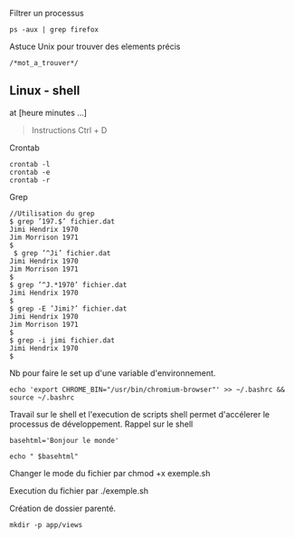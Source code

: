 Filtrer un processus

```
ps -aux | grep firefox

```

Astuce Unix pour trouver des elements précis 
```
/*mot_a_trouver*/
```

## Linux - shell ##

at [heure minutes ...]
>Instructions
>Ctrl + D

Crontab 

```
crontab -l
crontab -e 
crontab -r

```

Grep 

```
//Utilisation du grep
$ grep ’197.$’ fichier.dat
Jimi Hendrix 1970
Jim Morrison 1971
$
 $ grep ’^Ji’ fichier.dat
Jimi Hendrix 1970
Jim Morrison 1971
$
$ grep ’^J.*1970’ fichier.dat
Jimi Hendrix 1970
$
$ grep -E ’Jimi?’ fichier.dat
Jimi Hendrix 1970
Jim Morrison 1971
$
$ grep -i jimi fichier.dat
Jimi Hendrix 1970
$

```

Nb pour faire le set up d'une variable d'environnement.<br>
```
echo 'export CHROME_BIN="/usr/bin/chromium-browser"' >> ~/.bashrc && source ~/.bashrc

```

Travail sur le shell et l'execution de scripts shell permet d'accélerer le processus de développement.
Rappel sur le shell

```
basehtml='Bonjour le monde'

echo " $basehtml"

```

Changer le mode du fichier par chmod +x exemple.sh

Execution du fichier par ./exemple.sh

Création de dossier parenté.

```
mkdir -p app/views
```